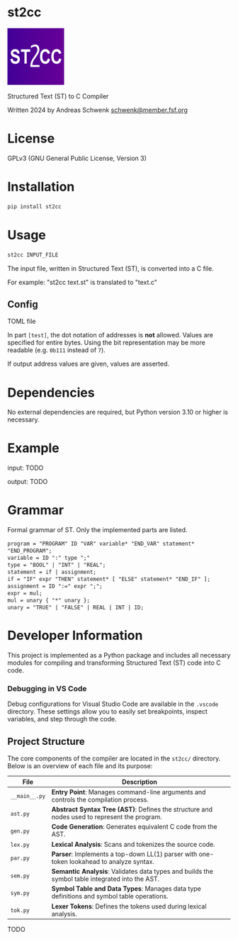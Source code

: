 # st2cc

<img src="logo.svg?v=5" width="128" height="128"/>

Structured Text (ST) to C Compiler

Written 2024 by Andreas Schwenk <schwenk@member.fsf.org>

# License

GPLv3 (GNU General Public License, Version 3)

# Installation

```bash
pip install st2cc
```

# Usage

```bash
st2cc INPUT_FILE
```

The input file, written in Structured Text (ST), is converted into a C file.

For example: "st2cc text.st" is translated to "text.c"

## Config

TOML file

In part `[test]`, the dot notation of addresses is **not** allowed. Values are specified for entire bytes. Using the bit representation may be more readable (e.g. `0b111` instead of `7`).

If output address values are given, values are asserted.

# Dependencies

No external dependencies are required, but Python version 3.10 or higher
is necessary.

# Example

input: TODO

output: TODO

# Grammar

Formal grammar of ST. Only the implemented parts are listed.

```ebnf
program = "PROGRAM" ID "VAR" variable* "END_VAR" statement* "END_PROGRAM";
variable = ID ":" type ";"
type = "BOOL" | "INT" | "REAL";
statement = if | assignment;
if = "IF" expr "THEN" statement* [ "ELSE" statement* "END_IF" ];
assignment = ID ":=" expr ";";
expr = mul;
mul = unary { "*" unary };
unary = "TRUE" | "FALSE" | REAL | INT | ID;
```

# Developer Information

This project is implemented as a Python package and includes all necessary modules for compiling and transforming Structured Text (ST) code into C code.

### Debugging in VS Code

Debug configurations for Visual Studio Code are available in the `.vscode` directory. These settings allow you to easily set breakpoints, inspect variables, and step through the code.

## Project Structure

The core components of the compiler are located in the `st2cc/` directory. Below is an overview of each file and its purpose:

| File          | Description                                                                                      |
| ------------- | ------------------------------------------------------------------------------------------------ |
| `__main__.py` | **Entry Point**: Manages command-line arguments and controls the compilation process.            |
| `ast.py`      | **Abstract Syntax Tree (AST)**: Defines the structure and nodes used to represent the program.   |
| `gen.py`      | **Code Generation**: Generates equivalent C code from the AST.                                   |
| `lex.py`      | **Lexical Analysis**: Scans and tokenizes the source code.                                       |
| `par.py`      | **Parser**: Implements a top-down LL(1) parser with one-token lookahead to analyze syntax.       |
| `sem.py`      | **Semantic Analysis**: Validates data types and builds the symbol table integrated into the AST. |
| `sym.py`      | **Symbol Table and Data Types**: Manages data type definitions and symbol table operations.      |
| `tok.py`      | **Lexer Tokens**: Defines the tokens used during lexical analysis.                               |

TODO
